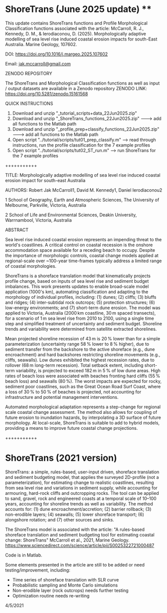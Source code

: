 # ShoreTrans (June 2025 update) **
This update contains ShoreTrans functions and Profile Morphological Classification functions associated with the article:
McCarroll, R. J., Kennedy, D. M., & Ierodiaconou, D. (2025). Morphologically adaptive modelling of sea level rise induced coastal erosion impacts for south-East Australia. Marine Geology, 107602.

DOI: https://doi.org/10.1016/j.margeo.2025.107602

Email: jak.mccarroll@gmail.com 

ZENODO REPOSITORY

The ShoreTrans and Morphological Classification functions as well as input / output datasets are available in a Zenodo repository
ZENODO LINK: https://doi.org/10.5281/zenodo.15161568


QUICK INSTRUCTIONS

1. Download and unzip "_tutorial_scripts+data_22Jun2025.zip"
2. Download and unzip "_ShoreTrans_functions_22Jun2025.zip" ---> add all functions to the Matlab path
3. Download and unzip "_profile_prep+classify_functions_22Jun2025.zip" ---> add all functions to the Matlab path
3. Open script "../tutorial/scripts/tut01_prep_classify.m" --> read through instructions, run the profile classification for the 7 example profiles
4. Open script "../tutorial/scripts/tut02_ST_run.m" --> run ShoreTrans for the 7 example profiles


+++++++++++

TITLE: Morphologically adaptive modelling of sea level rise induced coastal erosion impact for south-east Australia

AUTHORS: Robert Jak McCarroll1, David M. Kennedy1, Daniel Ierodiaconou2

1 School of Geography, Earth and Atmospheric Sciences, The University of Melbourne, Parkville, Victoria, Australia

2 School of Life and Environmental Sciences, Deakin University, Warrnambool, Victoria, Australia

ABSTRACT

Sea level rise induced coastal erosion represents an impending threat to the world's coastlines. A critical control on coastal recession is the onshore accommodation space available for a receding beach to occupy. Despite the importance of morphologic controls, coastal change models applied at regional-scale over ~100-year time-frames typically address a limited range of coastal morphologies.

ShoreTrans is a shoreface translation model that kinematically projects profile change, based on inputs of sea level rise and sediment budget imbalances. This work presents updates to enable broad-scale model application (1000's km), automating classification and adapting to the morphology of individual profiles, including: (1) dunes; (2) cliffs; (3) bluffs and ridges; (4) inter-subtidal rock outcrops; (5) protection structures; (6) low-energy environments; and (7) short-term dune erosion. The model was applied to Victoria, Australia (2000 km coastline, 30 m spaced transects), for a scenario of 1 m sea level rise from 2010 to 2100, using a single time step and simplified treatment of uncertainty and sediment budget. Shoreline trends and variability were determined from satellite extracted shorelines.

Mean projected shoreline recession of 43 m is 20 % lower than for a simple parameterization (uncertainty range 58 % lower to 8 % higher), due to sediment transfer from the backshore to the active shoreface (e.g., dune encroachment) and hard backshores restricting shoreline movements (e.g., cliffs, seawalls). Low dunes exhibited the highest recession rates, due to rollover (68 m long-term recession). Total setback extent, including short-term variability, is projected to exceed 182 m in 5 % of low dune areas. High rates of beach loss were associated with beaches fronting hard cliffs (55 % beach loss) and seawalls (80 %). The worst impacts are expected for rocky, sediment poor coastlines, such as the Great Ocean Road Surf Coast, where a loss of 30 % to 50 % of beaches is projected, not accounting for infrastructure and potential management interventions.

Automated morphological adaptation represents a step-change for regional scale coastal change assessment. The method also allows for coupling of future erosion to inundation hazards, by interpolating a 3D surface of future morphology. At local-scale, ShoreTrans is suitable to add to hybrid models, providing a means to improve future coastal change projections.



+++++++++++
# ShoreTrans (2021 version)

ShoreTrans: a simple, rules-based, user-input driven, shoreface translation and sediment budgeting model, that applies the surveyed 2D-profile (not a parameterization), for estimating change to realistic coastlines, resulting from sea level rise and variations in sediment supply, while accounting for armouring, hard-rock cliffs and outcropping rocks.  The tool can be applied to sand, gravel, rock and engineered coasts at a temporal scale of 10–100 years, accounting for shoreline trends as well as variability. The method accounts for: (1) dune encroachment/accretion; (2) barrier rollback; (3) non-erodible layers; (4) seawalls; (5) lower shoreface transport; (6) alongshore rotation; and (7) other sources and sinks. 

The ShoreTrans model is associated with the article:
"A rules-based shoreface translation and sediment budgeting tool for estimating coastal change: ShoreTrans" McCarroll et al., 2021, Marine Geology.
https://www.sciencedirect.com/science/article/pii/S0025322721000487

Code is in Matlab.

Some elements presented in the article are still to be added or need testing/improvement, including:
- Time series of shoreface translation with SLR curve
- Probabilistic sampling and Monte Carlo simulations
- Non-erodible layer (rock outcrops) needs further testing
- Optimization routine needs re-writing

4/5/2021
